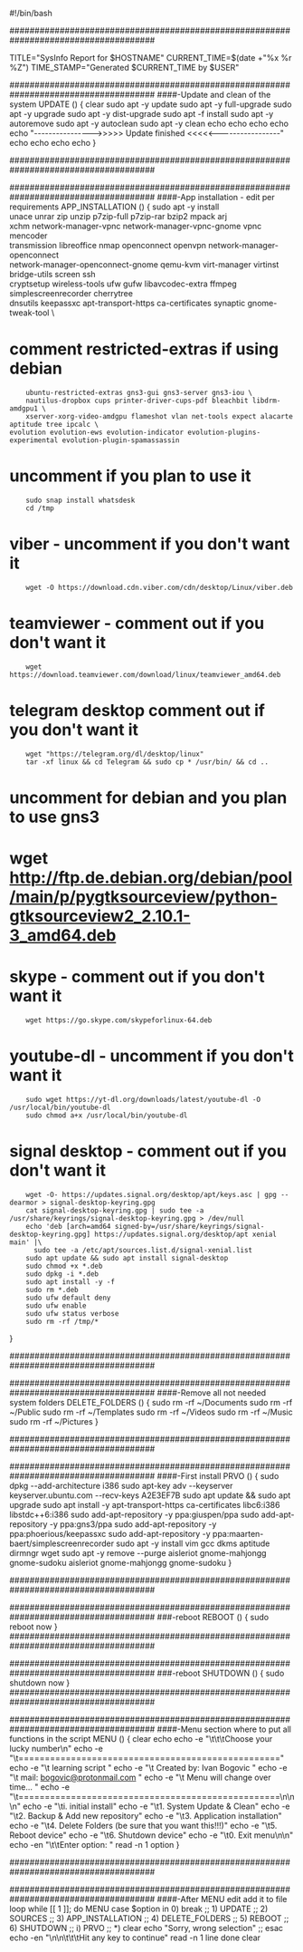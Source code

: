 #!/bin/bash

#####################################################################################

TITLE="SysInfo Report for $HOSTNAME"
CURRENT_TIME=$(date +"%x %r %Z")
TIME_STAMP="Generated $CURRENT_TIME by $USER"

#####################################################################################
####-Update and clean of the system
UPDATE () {
        clear
        sudo apt -y update
        sudo apt -y full-upgrade
        sudo apt -y upgrade
        sudo apt -y dist-upgrade
        sudo apt -f install
        sudo apt -y autoremove
        sudo apt -y autoclean
        sudo apt -y clean
        echo
        echo
        echo
        echo
        echo "---------------->>>>>   Update finished   <<<<<-----------------"
        echo
        echo
        echo
        echo
}

#####################################################################################


#####################################################################################
####-App installation - edit per requirements
APP_INSTALLATION () {
sudo apt -y install \
        unace unrar zip unzip p7zip-full p7zip-rar bzip2 mpack arj \
        xchm network-manager-vpnc network-manager-vpnc-gnome vpnc mencoder \
        transmission libreoffice nmap openconnect openvpn network-manager-openconnect \
        network-manager-openconnect-gnome qemu-kvm virt-manager virtinst bridge-utils screen ssh \
        cryptsetup wireless-tools ufw gufw libavcodec-extra ffmpeg simplescreenrecorder cherrytree \
        dnsutils keepassxc apt-transport-https ca-certificates synaptic gnome-tweak-tool \
# comment restricted-extras if using debian 
        ubuntu-restricted-extras gns3-gui gns3-server gns3-iou \
        nautilus-dropbox cups printer-driver-cups-pdf bleachbit libdrm-amdgpu1 \
        xserver-xorg-video-amdgpu flameshot vlan net-tools expect alacarte aptitude tree ipcalc \
	evolution evolution-ews evolution-indicator evolution-plugins-experimental evolution-plugin-spamassassin
# uncomment if you plan to use it
        sudo snap install whatsdesk
        cd /tmp
# viber - uncomment if you don't want it
        wget -O https://download.cdn.viber.com/cdn/desktop/Linux/viber.deb
# teamviewer - comment out if you don't want it        
        wget https://download.teamviewer.com/download/linux/teamviewer_amd64.deb
# telegram desktop comment out if you don't want it
        wget "https://telegram.org/dl/desktop/linux"
        tar -xf linux && cd Telegram && sudo cp * /usr/bin/ && cd ..
# uncomment for debian and you plan to use gns3
# wget http://ftp.de.debian.org/debian/pool/main/p/pygtksourceview/python-gtksourceview2_2.10.1-3_amd64.deb
# skype - comment out if you don't want it
        wget https://go.skype.com/skypeforlinux-64.deb
# youtube-dl - uncomment if you don't want it
        sudo wget https://yt-dl.org/downloads/latest/youtube-dl -O /usr/local/bin/youtube-dl
        sudo chmod a+x /usr/local/bin/youtube-dl
# signal desktop - comment out if you don't want it
        wget -O- https://updates.signal.org/desktop/apt/keys.asc | gpg --dearmor > signal-desktop-keyring.gpg
        cat signal-desktop-keyring.gpg | sudo tee -a /usr/share/keyrings/signal-desktop-keyring.gpg > /dev/null
        echo 'deb [arch=amd64 signed-by=/usr/share/keyrings/signal-desktop-keyring.gpg] https://updates.signal.org/desktop/apt xenial main' |\
          sudo tee -a /etc/apt/sources.list.d/signal-xenial.list
        sudo apt update && sudo apt install signal-desktop
        sudo chmod +x *.deb
        sudo dpkg -i *.deb
        sudo apt install -y -f
        sudo rm *.deb
        sudo ufw default deny
        sudo ufw enable
        sudo ufw status verbose
        sudo rm -rf /tmp/*
}

#####################################################################################


#####################################################################################
####-Remove all not needed system folders
DELETE_FOLDERS () {
    sudo rm -rf ~/Documents
    sudo rm -rf ~/Public
    sudo rm -rf ~/Templates
    sudo rm -rf ~/Videos
    sudo rm -rf ~/Music
    sudo rm -rf ~/Pictures
}

#####################################################################################

#####################################################################################
####-First install
PRVO () {
        sudo dpkg --add-architecture i386
        sudo apt-key adv --keyserver keyserver.ubuntu.com --recv-keys A2E3EF7B
        sudo apt update && sudo apt upgrade
        sudo apt install -y apt-transport-https ca-certificates libc6:i386 libstdc++6:i386 
    	sudo add-apt-repository -y ppa:giuspen/ppa
    	sudo add-apt-repository -y ppa:gns3/ppa
    	sudo add-apt-repository -y ppa:phoerious/keepassxc
    	sudo add-apt-repository -y ppa:maarten-baert/simplescreenrecorder
        sudo apt -y install vim gcc dkms aptitude dirmngr wget
        sudo apt -y remove --purge aisleriot gnome-mahjongg gnome-sudoku aisleriot gnome-mahjongg gnome-sudoku
}

#####################################################################################

#####################################################################################
###-reboot
REBOOT () {
        sudo reboot now 
}
#####################################################################################

#####################################################################################
###-reboot
SHUTDOWN () {
        sudo shutdown now
}
#####################################################################################

#####################################################################################
####-Menu section where to put all functions in the script
MENU () {
clear
echo
echo -e "\t\t\tChoose your lucky number\n"
echo -e "\t=================================================="
echo -e "\t          learning script                         "
echo -e "\t          Created by: Ivan Bogovic                "
echo -e "\t          mail: bogovic@protonmail.com            "
echo -e "\t          Menu will change over time...           "
echo -e "\t==================================================\n\n\n"
echo -e "\ti. initial install"
echo -e "\t1. System Update & Clean"
echo -e "\t2. Backup & Add new repository"
echo -e "\t3. Application installation"
echo -e "\t4. Delete Folders (be sure that you want this!!!)"
echo -e "\t5. Reboot device"
echo -e "\t6. Shutdown device"
echo -e "\t0. Exit menu\n\n"
echo -en "\t\tEnter option: "
read -n 1 option
}

#####################################################################################


#####################################################################################
####-After MENU edit add it to file loop
while [[ 1 ]]; do
        MENU
                case $option in
                0)
                        break ;;
                1)
                        UPDATE ;;
                2)
                        SOURCES ;;
                3)
                        APP_INSTALLATION ;;
                4)
                        DELETE_FOLDERS ;;
                5)
                        REBOOT ;;
                6)
                        SHUTDOWN ;;
                i)
                        PRVO ;;
        *)
                clear
                echo "Sorry, wrong selection" ;;
        esac
        echo -en "\n\n\t\t\tHit any key to continue"
        read -n 1 line
done
clear

